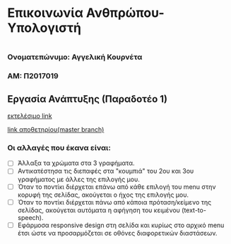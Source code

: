 <h1>Επικοινωνία Ανθπρώπου-Υπολογιστή<h1>

<h3>Ονοματεπώνυμο: Αγγελική Κουρνέτα<h3>

<h3>AM: Π2017019</h3>

<h2>Εργασία Ανάπτυξης (Παραδοτέο 1)</h2>

[εκτελέσιμο link](https://p17kour.github.io/D3js-US-educational-attainment/)

[link αποθετηρίου(master branch)](https://github.com/p17kour/D3js-US-educational-attainment)

<h3>Οι αλλαγές που έκανα είναι:</h3>

- [ ] Άλλαξα τα χρώματα στα 3 γραφήματα.
- [ ] Αντικατέστησα τις διεπαφές στα "κουμπιά" του 2ου και 3ου γραφήματος με άλλες της επιλογής μου.
- [ ] Όταν το ποντίκι διέρχεται επάνω από κάθε επιλογή του menu στην κορυφή της σελίδας, ακούγεται ο ήχος της επιλογής μου.
- [ ] Όταν το ποντίκι διέρχεται πάνω από κάποια πρόταση/κείμενο της σελίδας, ακούγεται αυτόματα η αφήγηση του κειμένου (text-to-speech).
- [ ] Εφάρμοσα responsive design στη σελίδα και κυρίως στο αρχικό menu έτσι ώστε να προσαρμόζεται σε οθόνες διαφορετικών διαστάσεων.
